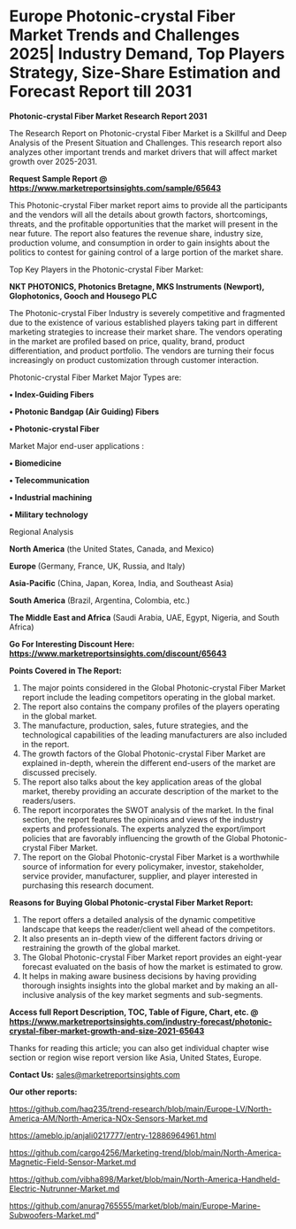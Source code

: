 # Europe Photonic-crystal Fiber Market Trends and Challenges 2025| Industry Demand, Top Players Strategy, Size-Share Estimation and Forecast Report till 2031

<strong>Photonic-crystal Fiber Market Research Report 2031</strong>

The Research Report on Photonic-crystal Fiber Market is a Skillful and Deep Analysis of the Present Situation and Challenges. This research report also analyzes other important trends and market drivers that will affect market growth over 2025-2031.

<strong>Request Sample Report @ <a href=https://www.marketreportsinsights.com/sample/65643>https://www.marketreportsinsights.com/sample/65643</a></strong>

This Photonic-crystal Fiber market report aims to provide all the participants and the vendors will all the details about growth factors, shortcomings, threats, and the profitable opportunities that the market will present in the near future. The report also features the revenue share, industry size, production volume, and consumption in order to gain insights about the politics to contest for gaining control of a large portion of the market share.

Top Key Players in the Photonic-crystal Fiber Market:

<strong>NKT PHOTONICS, Photonics Bretagne, MKS Instruments (Newport), Glophotonics, Gooch and Housego PLC</strong>

The Photonic-crystal Fiber Industry is severely competitive and fragmented due to the existence of various established players taking part in different marketing strategies to increase their market share. The vendors operating in the market are profiled based on price, quality, brand, product differentiation, and product portfolio. The vendors are turning their focus increasingly on product customization through customer interaction.

Photonic-crystal Fiber Market Major Types are:

<strong>• Index-Guiding Fibers

• Photonic Bandgap (Air Guiding) Fibers

• Photonic-crystal Fiber</strong>

Market Major end-user applications :

<strong>• Biomedicine

• Telecommunication

• Industrial machining

• Military technology</strong>

Regional Analysis

</u><strong><b>North America</b></strong> (the United States, Canada, and Mexico)

<strong><b>Europe </b></strong>(Germany, France, UK, Russia, and Italy)

<strong><b>Asia-Pacific</b></strong> (China, Japan, Korea, India, and Southeast Asia)

<strong><b>South America</b></strong> (Brazil, Argentina, Colombia, etc.)

<strong><b>The Middle East and Africa</b></strong> (Saudi Arabia, UAE, Egypt, Nigeria, and South Africa)

<strong>Go For Interesting Discount Here: <a href=https://www.marketreportsinsights.com/discount/65643>https://www.marketreportsinsights.com/discount/65643</a></strong>

<strong>Points Covered in The Report:</strong>
<ol>
  <li>The major points considered in the Global Photonic-crystal Fiber Market report include the leading competitors operating in the global market.</li>
  <li>The report also contains the company profiles of the players operating in the global market.</li>
  <li>The manufacture, production, sales, future strategies, and the technological capabilities of the leading manufacturers are also included in the report.</li>
  <li>The growth factors of the Global Photonic-crystal Fiber Market are explained in-depth, wherein the different end-users of the market are discussed precisely.</li>
  <li>The report also talks about the key application areas of the global market, thereby providing an accurate description of the market to the readers/users.</li>
  <li>The report incorporates the SWOT analysis of the market. In the final section, the report features the opinions and views of the industry experts and professionals. The experts analyzed the export/import policies that are favorably influencing the growth of the Global Photonic-crystal Fiber Market.</li>
  <li>The report on the Global Photonic-crystal Fiber Market is a worthwhile source of information for every policymaker, investor, stakeholder, service provider, manufacturer, supplier, and player interested in purchasing this research document.</li>
</ol>
<strong>Reasons for Buying Global Photonic-crystal Fiber Market Report:</strong>

<ol>
  <li>The report offers a detailed analysis of the dynamic competitive landscape that keeps the reader/client well ahead of the competitors.</li>
  <li>It also presents an in-depth view of the different factors driving or restraining the growth of the global market.</li>
  <li>The Global Photonic-crystal Fiber Market report provides an eight-year forecast evaluated on the basis of how the market is estimated to grow.</li>
  <li>It helps in making aware business decisions by having providing thorough insights insights into the global market and by making an all-inclusive analysis of the key market segments and sub-segments.</li>
</ol>
<strong>Access full Report Description, TOC, Table of Figure, Chart, etc. @ <a href=https://www.marketreportsinsights.com/industry-forecast/photonic-crystal-fiber-market-growth-and-size-2021-65643>https://www.marketreportsinsights.com/industry-forecast/photonic-crystal-fiber-market-growth-and-size-2021-65643</a></strong>


Thanks for reading this article; you can also get individual chapter wise section or region wise report version like Asia, United States, Europe.

<strong>Contact Us:</strong>
sales@marketreportsinsights.com

<strong>Our other reports:</strong>

<a href=https://github.com/haq235/trend-research/blob/main/Europe-LV/North-America-AM/North-America-NOx-Sensors-Market.md>https://github.com/haq235/trend-research/blob/main/Europe-LV/North-America-AM/North-America-NOx-Sensors-Market.md</a>

<a href=https://ameblo.jp/anjali0217777/entry-12886964961.html>https://ameblo.jp/anjali0217777/entry-12886964961.html</a>

<a href=https://github.com/cargo4256/Marketing-trend/blob/main/North-America-Magnetic-Field-Sensor-Market.md>https://github.com/cargo4256/Marketing-trend/blob/main/North-America-Magnetic-Field-Sensor-Market.md</a>

<a href=https://github.com/vibha898/Market/blob/main/North-America-Handheld-Electric-Nutrunner-Market.md>https://github.com/vibha898/Market/blob/main/North-America-Handheld-Electric-Nutrunner-Market.md</a>

<a href=https://github.com/anurag765555/market/blob/main/Europe-Marine-Subwoofers-Market.md>https://github.com/anurag765555/market/blob/main/Europe-Marine-Subwoofers-Market.md</a>"
